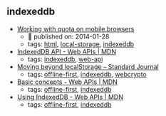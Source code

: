 indexeddb 
---
* [Working with quota on mobile browsers](https://www.html5rocks.com/en/tutorials/offline/quota-research/)
    * :calendar: published on: 2014-01-28
    * tags: [html](../tags/html.md), [local-storage](../tags/local-storage.md), [indexeddb](../tags/indexeddb.md)
* [IndexedDB API - Web APIs | MDN](https://developer.mozilla.org/en/docs/Web/API/IndexedDB_API)
    * tags: [indexeddb](../tags/indexeddb.md), [web-api](../tags/web-api.md)
* [Moving beyond localStorage – Standard Journal](https://journal.standardnotes.org/moving-beyond-localstorage-991e3695be15)
    * tags: [offline-first](../tags/offline-first.md), [indexeddb](../tags/indexeddb.md), [webcrypto](../tags/webcrypto.md)
* [Basic concepts - Web APIs | MDN](https://developer.mozilla.org/en-US/docs/Web/API/IndexedDB_API/Basic_Concepts_Behind_IndexedDB)
    * tags: [offline-first](../tags/offline-first.md), [indexeddb](../tags/indexeddb.md)
* [Using IndexedDB - Web APIs | MDN](https://developer.mozilla.org/en-US/docs/Web/API/IndexedDB_API/Using_IndexedDB)
    * tags: [offline-first](../tags/offline-first.md), [indexeddb](../tags/indexeddb.md)
